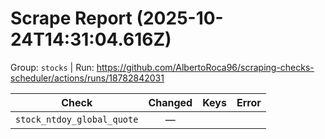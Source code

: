 # Scrape Report (2025-10-24T14:31:04.616Z)

Group: `stocks`  |  Run: https://github.com/AlbertoRoca96/scraping-checks-scheduler/actions/runs/18782842031

| Check | Changed | Keys | Error |
|---|:---:|:--|:--|
| `stock_ntdoy_global_quote` | — |  |  |
